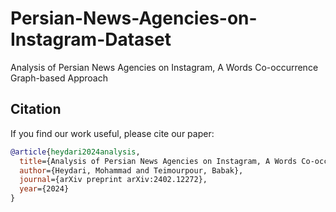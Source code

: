 # Persian-News-Agencies-on-Instagram-Dataset
Analysis of Persian News Agencies on Instagram, A Words Co-occurrence Graph-based Approach

## Citation

If you find our work useful, please cite our paper:

```bibtex
@article{heydari2024analysis,
  title={Analysis of Persian News Agencies on Instagram, A Words Co-occurrence Graph-based Approach},
  author={Heydari, Mohammad and Teimourpour, Babak},
  journal={arXiv preprint arXiv:2402.12272},
  year={2024}
}
		

